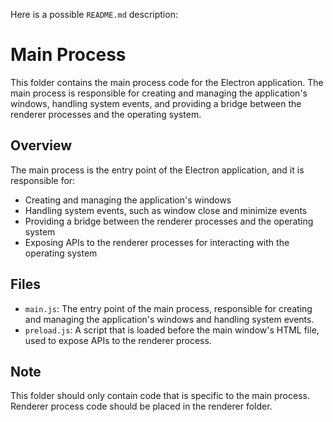 Here is a possible `README.md` description:

**Main Process**
================

This folder contains the main process code for the Electron application. The main process is responsible for creating and managing the application's windows, handling system events, and providing a bridge between the renderer processes and the operating system.

**Overview**
------------

The main process is the entry point of the Electron application, and it is responsible for:

* Creating and managing the application's windows
* Handling system events, such as window close and minimize events
* Providing a bridge between the renderer processes and the operating system
* Exposing APIs to the renderer processes for interacting with the operating system

**Files**
--------

* `main.js`: The entry point of the main process, responsible for creating and managing the application's windows and handling system events.
* `preload.js`: A script that is loaded before the main window's HTML file, used to expose APIs to the renderer process.

**Note**
-------

This folder should only contain code that is specific to the main process. Renderer process code should be placed in the renderer folder.